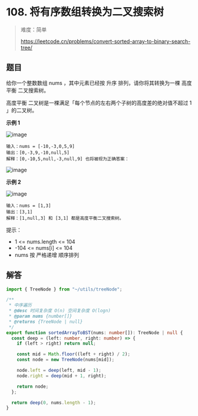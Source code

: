 # 108. 将有序数组转换为二叉搜索树

> 难度：简单
>
> https://leetcode.cn/problems/convert-sorted-array-to-binary-search-tree/

## 题目

给你一个整数数组 nums ，其中元素已经按 升序 排列，请你将其转换为一棵 高度平衡 二叉搜索树。

高度平衡 二叉树是一棵满足「每个节点的左右两个子树的高度差的绝对值不超过 1 」的二叉树。

**示例 1**

![image](https://user-images.githubusercontent.com/25545052/195335329-cb427c6a-8a62-4937-a13b-7ce2512149a0.png)

```
输入：nums = [-10,-3,0,5,9]
输出：[0,-3,9,-10,null,5]
解释：[0,-10,5,null,-3,null,9] 也将被视为正确答案：
```

![image](https://user-images.githubusercontent.com/25545052/195335352-e0c173c1-52ef-43da-a7a2-59411c5fbb37.png)

**示例 2**

![image](https://user-images.githubusercontent.com/25545052/195335357-a66c92c2-9952-4b72-808d-dca958f212c9.png)

```
输入：nums = [1,3]
输出：[3,1]
解释：[1,null,3] 和 [3,1] 都是高度平衡二叉搜索树。
```

提示：

- 1 <= nums.length <= 104
- -104 <= nums[i] <= 104
- nums 按 严格递增 顺序排列

## 解答

```typescript
import { TreeNode } from "~/utils/treeNode";

/**
 * 中序遍历
 * @desc 时间复杂度 O(n) 空间复杂度 O(logn)
 * @param nums {number[]}
 * @returns {TreeNode | null}
 */
export function sortedArrayToBST(nums: number[]): TreeNode | null {
  const deep = (left: number, right: number) => {
    if (left > right) return null;

    const mid = Math.floor((left + right) / 2);
    const node = new TreeNode(nums[mid]);

    node.left = deep(left, mid - 1);
    node.right = deep(mid + 1, right);

    return node;
  };

  return deep(0, nums.length - 1);
}
```
